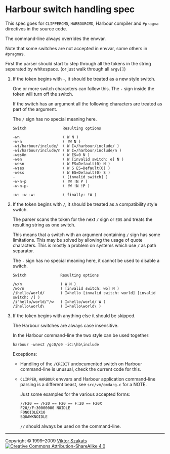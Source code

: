 # Harbour switch handling spec

This spec goes for `CLIPPERCMD`, `HARBOURCMD`, Harbour compiler and
`#pragma` directives in the source code.

The command-line always overrides the envvar.

Note that some switches are not accepted in envvar, some others in
`#pragma`s.

First the parser should start to step through all the tokens in the
string separated by whitespace. (or just walk through all `argv[]`)

1. If the token begins with `-`, it should be treated as a new style switch.

   One or more switch characters can follow this. The `-` sign inside the
   token will turn off the switch.

   If the switch has an argument all the following characters are treated
   as part of the argument.

   The `/` sign has no special meaning here.

   ```
   Switch                Resulting options

   -wn                   ( W N )
   -w-n                  ( !W N )
   -wi/harbour/include/  ( W I=/harbour/include/ )
   -wi/harbour/include/n ( W I=/harbour/include/n )
   -wes0n                ( W ES=0 N )
   -wen                  ( W [invalid switch: e] N )
   -wesn                 ( W ES=Default(0) N )
   -wses                 ( W S ES=Default(0) )
   -wess                 ( W ES=Default(0) S )
   -                     ( [invalid switch] )
   -w-n-p                ( !W !N P )
   -w-n-p-               ( !W !N !P )

   -w- -w -w-            ( finally: !W )
   ```

2. If the token begins with `/`, it should be treated as a compatibility
   style switch.

   The parser scans the token for the next `/` sign or `EOS` and treats the
   resulting string as one switch.

   This means that a switch with an argument containing `/` sign has some
   limitations. This may be solved by allowing the usage of quote characters.
   This is mostly a problem on systems which use `/` as path separator.

   The `-` sign has no special meaning here, it cannot be used to disable
   a switch.

   ```
   Switch               Resulting options

   /w/n                 ( W N )
   /wo/n                ( [invalid switch: wo] N )
   /ihello/world/       ( I=hello [invalid switch: world] [invalid switch: /] )
   /i"hello/world/"/w   ( I=hello/world/ W )
   /ihello\world\       ( I=hello\world\ )
   ```

3. If the token begins with anything else it should be skipped.

   The Harbour switches are always case insensitive.

   In the Harbour command-line the two style can be used together:
   ```
   harbour -wnes2 /gc0/q0 -iC:\hb\include
   ```

   Exceptions:

   - Handling of the `/CREDIT` undocumented switch on Harbour command-line
     is unusual, check the current code for this.

   - `CLIPPER`, `HARBOUR` envvars and Harbour application command-line
     parsing is a different beast, see `src/vm/cmdarg.c` for a NOTE.

     Just some examples for the various accepted forms:

     ```
     //F20 == /F20 == F20 == F:20 == F20X
     F20//F:30000000 NOIDLE
     F0NOIDLEX10
     SQUAWKNOIDLE
     ```

     `//` should always be used on the command-line.

---
Copyright &copy;&nbsp;1999&ndash;2009 [Viktor Szakats](https://vszakats.net/harbour)
[![Creative Commons Attribution-ShareAlike 4.0](https://mirrors.creativecommons.org/presskit/buttons/80x15/svg/by-sa.svg)](https://creativecommons.org/licenses/by-sa/4.0/)
